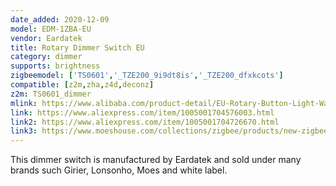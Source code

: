```yaml
---
date_added: 2020-12-09
model: EDM-1ZBA-EU
vendor: Eardatek
title: Rotary Dimmer Switch EU
category: dimmer
supports: brightness
zigbeemodel: ['TS0601','_TZE200_9i9dt8is','_TZE200_dfxkcots']
compatible: [z2m,zha,z4d,deconz]
z2m: TS0601_dimmer
mlink: https://www.alibaba.com/product-detail/EU-Rotary-Button-Light-Wall-Switch_1600076552700.html
link: https://www.aliexpress.com/item/1005001704576003.html
link2: https://www.aliexpress.com/item/1005001704726670.html
link3: https://www.moeshouse.com/collections/zigbee/products/new-zigbee-smart-rotary-light-dimmer-switch-brightness-memory-smart-life-tuya-app-remote-control-works-with-alexa-google-eu
---
```

This dimmer switch is manufactured by Eardatek and sold under many brands such Girier, Lonsonho, Moes and white label. 
